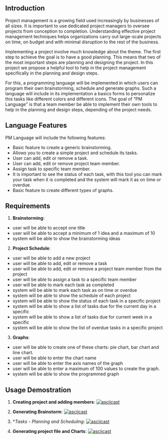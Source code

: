 ## Introduction

Project management is a growing field used increasingly by businesses of all sizes. It is important to use dedicated project managers to oversee projects from conception to completion. Understanding effective project management techniques helps organizations carry out large-scale projects on time, on budget and with minimal disruption to the rest of the business.

Implementing a project involve much knowledge about the theme. The first step to achieve the goal is to have a good planning. This means that two of the most important steps are planning and designing the project. In this project we propose a helpful tool to help in the project management specifically in the planning and design steps.

For this, a programming language will be implemented in which users can program their own brainstorming, schedule and generate graphs. Such a language will include in its implementation a basics forms to personalize this tasks like different colors and different icons. The goal of “PM Language” is that a team member be able to implement their own tools to help in the planning and design steps, depending of the project needs.

## Language Features

PM Language will include the following features:
  - Basic feature to create a generic brainstorming.
  - Allows you to create a simple project and schedule its tasks.
  - User can add, edit or remove a task.
  - User can add, edit or remove project team member.
  - Assign task to specific team member.
  - It is important to see the status of each task, with this tool you can mark your task when it is completed and the system will mark it as on time or overdue.
  - Basic feature to create different types of graphs.


## Requirements

1. **Brainstorming**:
  - user will be able to accept one title
  - user will be able to accept a minimum of 1 idea and a maximum of 10
  - system will be able to show the brainstorming ideas

2. **Project Schedule**:
  - user will be able to add a new project
  - user will be able to add, edit or remove a task
  - user will be able to add, edit or remove a project team member from the project
  - user will be able to assign a task to a specific team member
  - user will be able to mark each task as completed
  - system will be able to mark each task as on time or overdue
  - system will be able to show the schedule of each project
  - system will be able to show the status of each task in a specific project
  - system will be able to show a list of tasks due for the current day in a specific
  - system will be able to show a list of tasks due for current week in a specific
  - system will be able to show the list of overdue tasks in a specific project

3. **Graphs**:
  - user will be able to create one of these charts: pie chart, bar chart and line chart.
  - user will be able to enter the chart name
  - user will be able to enter the axis names of the graph
  - user will be able to enter a maximum of 100 values to create the graph.
  - system will be able to show the programmed graph
  
  ## Usage Demostration
  
  1. **Creating project and adding members**:
  [![asciicast](https://asciinema.org/a/1qvy0ABK77WL6LvVggX2X0z5B.png)](https://asciinema.org/a/1qvy0ABK77WL6LvVggX2X0z5B)
  
  2. **Generating Brainstorm**:
  [![asciicast](https://asciinema.org/a/pusvFA0k6MhN4SAV785wlmjuI.png)](https://asciinema.org/a/pusvFA0k6MhN4SAV785wlmjuI)
  
  3. **Tasks - Planning and Scheduling*:
  [![asciicast](https://asciinema.org/a/rpKUqMTRT2VhVFS02AeuvBuaZ.png)](https://asciinema.org/a/rpKUqMTRT2VhVFS02AeuvBuaZ)
  
  4. **Generating project file and Charts**:
  [![asciicast](https://asciinema.org/a/lJ5ku7o9JiNx1RPQbSOD0gfYv.png)](https://asciinema.org/a/lJ5ku7o9JiNx1RPQbSOD0gfYv)
